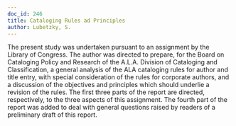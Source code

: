 ```yaml
---
doc_id: 246
title: Cataloging Rules ad Principles
author: Lubetzky, S.
---
```


The present study was undertaken pursuant to an assignment
by the Library of Congress.  The author was directed to prepare,
for the Board on Cataloging Policy and Research of the A.L.A.
Division of Cataloging and Classification, a general analysis of the
ALA cataloging rules for author and title entry, with special 
consideration of the rules for corporate authors, and a discussion 
of the objectives and principles which should underlie a revision of the
rules.  The first three parts of the report are directed, respectively,
to the three aspects of this assignment.  The fourth part of the report
was added to deal with general questions raised by readers of a 
preliminary draft of this report.